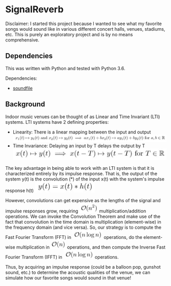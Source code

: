 # SignalReverb

Disclaimer: I started this project because I wanted to see what my favorite songs would sound like in various different concert halls, venues, stadiums, etc. This is purely an exploratory project and is by no means comprehensive.

## Dependencies
This was written with Python and tested with Python 3.6.

Dependencies:
* [soundfile](https://pypi.org/project/SoundFile/)

## Background
Indoor music venues can be thought of as Linear and Time Invariant (LTI) systems. LTI systems have 2 defining properties:
* Linearity: There is a linear mapping between the input and output
![](images/linearity.JPG)
* Time Invariance: Delaying an input by T delays the output by T
![](images/time_invariance.JPG)

The key advantage in being able to work with an LTI system is that it is characterized entirely by its impulse response. That is, the output of the system y(t) is the convolution (\*) of the input x(t) with the system's impulse response h(t)
![](images/convolution.JPG)

However, convolutions can get expensive as the lengths of the signal and impulse responses grow, requiring ![](images/conv_runtime.JPG) multiplication/addition operations. We can invoke the Convolution Theorem and make use of the fact that convolution in the time domain is multiplication (element-wise) in the frequency domain (and vice versa). So, our strategy is to compute the Fast Fourier Transform (FFT) in ![](images/fft_runtime.JPG) operations, do the element-wise multiplication in ![](images/mult_runtime.JPG) operations, and then compute the Inverse Fast Fourier Transform (IFFT) in ![](images/fft_runtime.JPG) operations.

Thus, by acquiring an impulse response (could be a balloon pop, gunshot sound, etc.) to determine the acoustic qualities of the venue, we can simulate how our favorite songs would sound in that venue!
